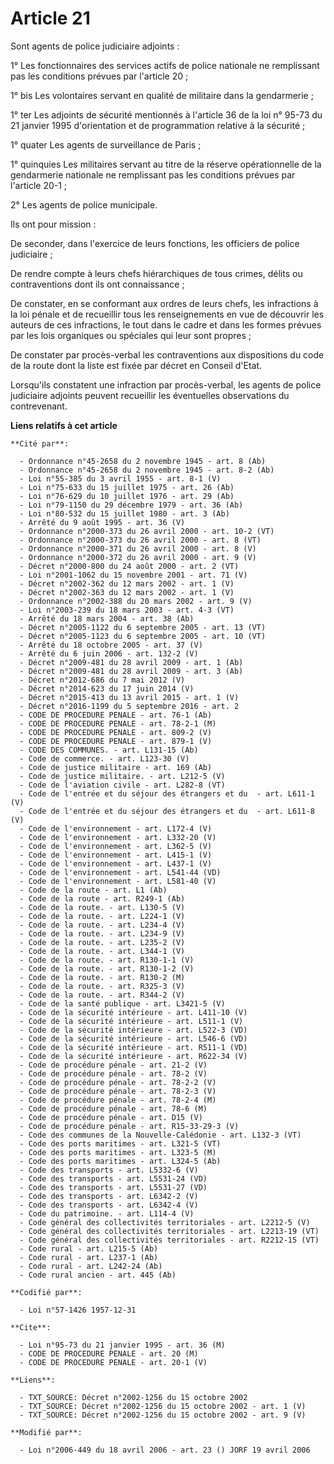 # Article 21

Sont agents de police judiciaire adjoints :

1° Les fonctionnaires des services actifs de police nationale ne remplissant pas les conditions prévues par l'article 20 ;

1° bis Les volontaires servant en qualité de militaire dans la gendarmerie ;

1° ter Les adjoints de sécurité mentionnés à l'article 36 de la loi n° 95-73 du 21 janvier 1995 d'orientation et de
programmation relative à la sécurité ;

1° quater Les agents de surveillance de Paris ;

1° quinquies Les militaires servant au titre de la réserve opérationnelle de la gendarmerie nationale ne remplissant pas les
conditions prévues par l'article 20-1 ;

2° Les agents de police municipale.

Ils ont pour mission :

De seconder, dans l'exercice de leurs fonctions, les officiers de police judiciaire ;

De rendre compte à leurs chefs hiérarchiques de tous crimes, délits ou contraventions dont ils ont connaissance ;

De constater, en se conformant aux ordres de leurs chefs, les infractions à la loi pénale et de recueillir tous les
renseignements en vue de découvrir les auteurs de ces infractions, le tout dans le cadre et dans les formes prévues par les
lois organiques ou spéciales qui leur sont propres ;

De constater par procès-verbal les contraventions aux dispositions du code de la route dont la liste est fixée par décret en
Conseil d'Etat.

Lorsqu'ils constatent une infraction par procès-verbal, les agents de police judiciaire adjoints peuvent recueillir les
éventuelles observations du contrevenant.

**Liens relatifs à cet article**

	**Cité par**:

	  - Ordonnance n°45-2658 du 2 novembre 1945 - art. 8 (Ab)
	  - Ordonnance n°45-2658 du 2 novembre 1945 - art. 8-2 (Ab)
	  - Loi n°55-385 du 3 avril 1955 - art. 8-1 (V)
	  - Loi n°75-633 du 15 juillet 1975 - art. 26 (Ab)
	  - Loi n°76-629 du 10 juillet 1976 - art. 29 (Ab)
	  - Loi n°79-1150 du 29 décembre 1979 - art. 36 (Ab)
	  - Loi n°80-532 du 15 juillet 1980 - art. 3 (Ab)
	  - Arrêté du 9 août 1995 - art. 36 (V)
	  - Ordonnance n°2000-373 du 26 avril 2000 - art. 10-2 (VT)
	  - Ordonnance n°2000-373 du 26 avril 2000 - art. 8 (VT)
	  - Ordonnance n°2000-371 du 26 avril 2000 - art. 8 (V)
	  - Ordonnance n°2000-372 du 26 avril 2000 - art. 9 (V)
	  - Décret n°2000-800 du 24 août 2000 - art. 2 (VT)
	  - Loi n°2001-1062 du 15 novembre 2001 - art. 71 (V)
	  - Décret n°2002-362 du 12 mars 2002 - art. 1 (V)
	  - Décret n°2002-363 du 12 mars 2002 - art. 1 (V)
	  - Ordonnance n°2002-388 du 20 mars 2002 - art. 9 (V)
	  - Loi n°2003-239 du 18 mars 2003 - art. 4-3 (VT)
	  - Arrêté du 18 mars 2004 - art. 38 (Ab)
	  - Décret n°2005-1122 du 6 septembre 2005 - art. 13 (VT)
	  - Décret n°2005-1123 du 6 septembre 2005 - art. 10 (VT)
	  - Arrêté du 18 octobre 2005 - art. 37 (V)
	  - Arrêté du 6 juin 2006 - art. 132-2 (V)
	  - Décret n°2009-481 du 28 avril 2009 - art. 1 (Ab)
	  - Décret n°2009-481 du 28 avril 2009 - art. 3 (Ab)
	  - Décret n°2012-686 du 7 mai 2012 (V)
	  - Décret n°2014-623 du 17 juin 2014 (V)
	  - Décret n°2015-413 du 13 avril 2015 - art. 1 (V)
	  - Décret n°2016-1199 du 5 septembre 2016 - art. 2
	  - CODE DE PROCEDURE PENALE - art. 76-1 (Ab)
	  - CODE DE PROCEDURE PENALE - art. 78-2-1 (M)
	  - CODE DE PROCEDURE PENALE - art. 809-2 (V)
	  - CODE DE PROCEDURE PENALE - art. 879-1 (V)
	  - CODE DES COMMUNES. - art. L131-15 (Ab)
	  - Code de commerce. - art. L123-30 (V)
	  - Code de justice militaire - art. 169 (Ab)
	  - Code de justice militaire. - art. L212-5 (V)
	  - Code de l'aviation civile - art. L282-8 (VT)
	  - Code de l'entrée et du séjour des étrangers et du  - art. L611-1 (V)
	  - Code de l'entrée et du séjour des étrangers et du  - art. L611-8 (V)
	  - Code de l'environnement - art. L172-4 (V)
	  - Code de l'environnement - art. L332-20 (V)
	  - Code de l'environnement - art. L362-5 (V)
	  - Code de l'environnement - art. L415-1 (V)
	  - Code de l'environnement - art. L437-1 (V)
	  - Code de l'environnement - art. L541-44 (VD)
	  - Code de l'environnement - art. L581-40 (V)
	  - Code de la route - art. L1 (Ab)
	  - Code de la route - art. R249-1 (Ab)
	  - Code de la route. - art. L130-5 (V)
	  - Code de la route. - art. L224-1 (V)
	  - Code de la route. - art. L234-4 (V)
	  - Code de la route. - art. L234-9 (V)
	  - Code de la route. - art. L235-2 (V)
	  - Code de la route. - art. L344-1 (V)
	  - Code de la route. - art. R130-1-1 (V)
	  - Code de la route. - art. R130-1-2 (V)
	  - Code de la route. - art. R130-2 (M)
	  - Code de la route. - art. R325-3 (V)
	  - Code de la route. - art. R344-2 (V)
	  - Code de la santé publique - art. L3421-5 (V)
	  - Code de la sécurité intérieure - art. L411-10 (V)
	  - Code de la sécurité intérieure - art. L511-1 (V)
	  - Code de la sécurité intérieure - art. L522-3 (VD)
	  - Code de la sécurité intérieure - art. L546-6 (VD)
	  - Code de la sécurité intérieure - art. R511-1 (VD)
	  - Code de la sécurité intérieure - art. R622-34 (V)
	  - Code de procédure pénale - art. 21-2 (V)
	  - Code de procédure pénale - art. 78-2 (V)
	  - Code de procédure pénale - art. 78-2-2 (V)
	  - Code de procédure pénale - art. 78-2-3 (V)
	  - Code de procédure pénale - art. 78-2-4 (M)
	  - Code de procédure pénale - art. 78-6 (M)
	  - Code de procédure pénale - art. D15 (V)
	  - Code de procédure pénale - art. R15-33-29-3 (V)
	  - Code des communes de la Nouvelle-Calédonie - art. L132-3 (VT)
	  - Code des ports maritimes - art. L321-5 (VT)
	  - Code des ports maritimes - art. L323-5 (M)
	  - Code des ports maritimes - art. L324-5 (Ab)
	  - Code des transports - art. L5332-6 (V)
	  - Code des transports - art. L5531-24 (VD)
	  - Code des transports - art. L5531-27 (VD)
	  - Code des transports - art. L6342-2 (V)
	  - Code des transports - art. L6342-4 (V)
	  - Code du patrimoine. - art. L114-4 (V)
	  - Code général des collectivités territoriales - art. L2212-5 (V)
	  - Code général des collectivités territoriales - art. L2213-19 (VT)
	  - Code général des collectivités territoriales - art. R2212-15 (VT)
	  - Code rural - art. L215-5 (Ab)
	  - Code rural - art. L237-1 (Ab)
	  - Code rural - art. L242-24 (Ab)
	  - Code rural ancien - art. 445 (Ab)

	**Codifié par**:

	  - Loi n°57-1426 1957-12-31

	**Cite**:

	  - Loi n°95-73 du 21 janvier 1995 - art. 36 (M)
	  - CODE DE PROCEDURE PENALE - art. 20 (M)
	  - CODE DE PROCEDURE PENALE - art. 20-1 (V)

	**Liens**:

	  - TXT_SOURCE: Décret n°2002-1256 du 15 octobre 2002
	  - TXT_SOURCE: Décret n°2002-1256 du 15 octobre 2002 - art. 1 (V)
	  - TXT_SOURCE: Décret n°2002-1256 du 15 octobre 2002 - art. 9 (V)

	**Modifié par**:

	  - Loi n°2006-449 du 18 avril 2006 - art. 23 () JORF 19 avril 2006
